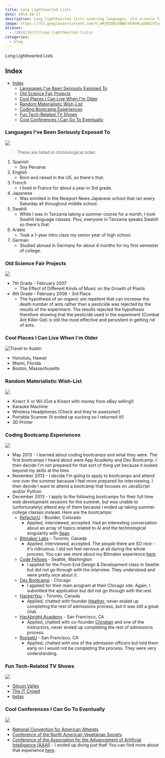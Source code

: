 ```yaml
---
title: Long Lighthearted Lists
date: 2014-10-17
description: Long lighthearted lists covering languages, old science fair project, coding bootcamps, cool places, TV shows, and conferences.
image: https://lh3.googleusercontent.com/h_wMjM2QBnzNWDrHVNxKLqVAECVTzaSx7iuvQkjLx2EDxJEJCxwe_VqTU2Ius8Ih5_Y8ro3vBY2J-GcKTHVdwPT47i5S8_yD8AesxnaMMIhRdojPsDtiB_1oV7ns-pKp9BmeteVNiNXsLNZOZD8FVITOR38vsxhoqN-no1Gc-pH4V8OniEGuha0AP_4n0ngBOE7YOuyXXvpZ-toLZHCpCq3rVrDVZZvQRB8SJ_D7VJfzVnqi4JKxslRvxqnK_7j3Aev0Lc8Fgtj7RxY8w8bhSDA_2OW001GTyeeSMFKxkfkwdvYN_A5zSGUYLmoqLCIRIqa4GYS3PGXGGLaG86xgHfMMhYwv6ZCTeS6EqIDrMwYIA44eBXq2w0MOUUYPVvtQX0ZfLGNbaGtI-MiwTfAyiHu0qNn6Clm6Movf7vA8gPslx1VoiTsb8SHYvP9hehIK5Hij8p1VIMmtqIfd6h_A_2ICT8_YqTaBmyPMD5KPiItUeyRFMF_mzSB1QqGYRa9yqSsKGB7eK4qTZbVhdapTEJpvALB3ioHSZbgWC6Zl-eR-d39E3V1NolG1bI5J5R49U_IoiQLkWHW-ksDZv8bNkjWfFVOR2KxPsvvTDYLlIDJrObcf9whqG9DGkRMuxhcK=w293-h220-no
aliases:
  - /2014/10/17/long-lighthearted-lists/
categories:
  - blog
---
```


Long Lighthearted Lists

## Index

- [Index](#index)
  - [Languages I've Been Seriously Exposed To](#languages-ive-been-seriously-exposed-to)
  - [Old Science Fair Projects](#old-science-fair-projects)
  - [Cool Places I Can Live When I'm Older](#cool-places-i-can-live-when-im-older)
  - [Random Materialistic Wish-List](#random-materialistic-wish-list)
  - [Coding Bootcamp Experiences](#coding-bootcamp-experiences)
  - [Fun Tech-Related TV Shows](#fun-tech-related-tv-shows)
  - [Cool Conferences I Can Go To Eventually](#cool-conferences-i-can-go-to-eventually)

### Languages I've Been Seriously Exposed To

![](https://www.clker.com/cliparts/5/9/c/2/1194984395619889880earth_globe_dan_gerhrads_01.svg.med.png)

> These are listed in chronological order.

1.  Spanish
    - Soy Peruana.
2.  English
    - Born and raised in the US, so there's that.
3.  French
    - I lived in France for about a year in 3rd grade.
4.  Japanese
    - Was enrolled in the Newport News Japanese school that ran every Saturday all throughout middle school.
5.  Swahili
    - While I was in Tanzania taking a summer course for a month, I took Swahili language classes. Plus, everyone in Tanzania speaks Swahili so there's that.
6.  Arabic
    - Took a 1-year intro class my senior year of high school.
7.  German
    - Studied abroad in Germany for about 4 months for my first semester of college.

### Old Science Fair Projects

![](https://shaullelementary.oursciencefair.com/doc.ashx?id=1491)

- 7th Grade - February 2007
  - The Effect of Different Kinds of Music on the Growth of Plants
- 8th Grade - February 2008 - 3rd Place
  - The hypothesis of an organic ant repellent that can increase the death number of ants rather than a pesticide was rejected by the results of the experiment. The results rejected the hypothesis therefore showing that the pesticide used in the experiment (Combat Ant Killer Gel) is still the most effective and persistent in getting rid of ants.

### Cool Places I Can Live When I'm Older

![Travel to Austin](https://lh3.googleusercontent.com/XjzJehQ3CB5MWSu35PjqQF4Ik0cq5Ua_klOBqzuvRG7DrNrd1-0fP4DOUeFORg46SOD4lkqH7iJY7p2N9odtfxdN6XGYDRZctFCImmI7I4xC6N1cUR9pvmBAdjH8YjiUr8r7T5SA-2M5GyUlVqqTLpOdGGDLjzcQ2VjL13dcCpqBd4v_Q2fCHTJrYw8Jh_1n1L2DXZbZHgxZYbrM6z7BR7m33EI2jx0r7Apv4fKem-LVogwycWJFRxl0HxfSGQWCM7nT-Ca-AQt8o_K09qJO6kMYuKR2SMZ05OK1bKZ5WZ1kGFjdAzTCrgwp65Vr64FFxzBnS8nlI4LUuVlp4DCZmjpFmO5c0NweEsK6BfATKZEkioW43x3mMjn0WrSy5UIGCRa1GFN8UuNRoEuEbDB9XWx0tjGPSRYHUGifQM49YbYnMY6kDpuwKGwDkNEYbBPhNiSQdgl-MMmw0sfoD-7JTF37OggVkYe3BynjDbQHGj8d12_nmYfXokQ4feKkq3rJZtAVAC0Tu2LA7KfG80Om2ITeaA88WzbV_GhFxAivn9mAbSSDGZBXYanll7Z4kmJRea6D_8QQpeNzuSrrjTV7fdw3L4Hg3QZWw2PTAmW_Ec0WQcH6_2qpWEPpm7MPsdKl=w950-h969-no)

- Honolulu, Hawaii
- Miami, Florida
- Boston, Massachusetts

### Random Materialistic Wish-List

![](https://s3.amazonaws.com/rapgenius/Genie-image.gif)

- Kinect X or Wii (Got a Kinect with money from eBay selling!)
- Karaoke Machine
- Wireless Headphones (Check and they're awesome!)
- Portable Scanner (It ended up sucking so I returned it!)
- 3D Printer

### Coding Bootcamp Experiences

![](https://cdn.skilledup.com/wp-content/uploads/2013/08/coding-bootcamp.jpg)

- May 2013 - I learned about coding bootcamps and what they were. The first bootcamps I heard about were App Academy and Dev Bootcamp. I then decide I'm not prepared for that sort of thing yet because it looked beyond my skills at the time.
- November 2013 - I decide I'm going to apply to bootcamps and attend one over the summer because I feel more prepared for interviewing. I then decide I want to attend a bootcamp that focuses on JavaScript and/or Python.
- December 2013 - I apply to the following bootcamps for their full time web development sessions for the summer, but was unable to (unfortunately) attend any of them because I ended up taking summer college classes instead. Here are the bootcamps:
  - [RefactorU](https://www.refactoru.com) - Boulder, Colorado
    - Applied, interviewed, accepted. Had an interesting conversation about an array of topics related to AI and the technological singularity with [Sean](https://twitter.com/seandaken 'Sean Daken - Twitter').
  - [Bitmaker Labs](https://bitmakerlabs.com) - Toronto, Canada
    - Applied, interviewed, accepted. The people there are SO nice - it's ridiculous. I did not feel nervous at all during the whole process. You can see more about my Bitmaker experience [here](/2014/03/12/interview-bitmaker-labs/).
  - [Code Fellows](https://www.codefellows.org/ 'Code Fellows') - Seattle, Washington
    - I applied for the Front-End Design & Development class in Seattle but did not go through with the interview. They understood and were pretty nice about it.
  - [Dev Bootcamp](https://devbootcamp.com/ 'Dev Bootcamp') - Chicago
    - I applied for their main program at their Chicago site. Again, I submitted the application but did not go through with the rest.
  - [HackerYou](https://hackeryou.com) - Toronto, Canada
    - Applied, chatted with founder [Heather](https://twitter.com/heatherpayne 'Heather Payne - Twitter'), never ended up completing the rest of admissions process, but it was still a great chat.
  - [Hackbright Academy](https://www.hackbrightacademy.com) - San Francisco, CA
    - Applied, chatted with co-founder [Christian](https://twitter.com/chriszf 'Christian - Twitter') and one of the instructors, never ended up completing the rest of admissions process.
  - [RocketU](https://rocket-space.com/rocketu/ 'RocketU') - San Francisco, CA
    - Applied, chatted with one of the admission officers but told them early on I would not be completing the process. They were very understanding.

### Fun Tech-Related TV Shows

![](https://fanart.tv/fanart/tv/277165/hdtvlogo/silicon-valley-534724dd97592.png)

- [Silicon Valley](https://www.imdb.com/title/tt2575988/)
- [The IT Crowd](https://www.imdb.com/title/tt0487831/)
- [betas](https://www.imdb.com/title/tt3012184/)

### Cool Conferences I Can Go To Eventually

![](https://www.icwsm.org/2012/images/supported-by/aaai.png)

- [National Convention for American Atheists](https://atheists.org/convention2015)
- [Conference of the North American Vegetarian Society](https://www.vegetariansummerfest.org/index.htm)
- [Conference of the Association for the Advancement of Artificial Intelligence (AAAI)](https://www.aaai.org/Conferences/AAAI/aaai15.php) - I ended up doing just that! You can find more about that experience [here](https://fvcproductions.com/blog/2015/01/30/adventures-with-aaai-2015/ 'Adventures with AAAI').
